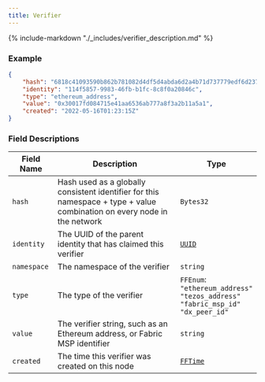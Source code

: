 ```yaml
---
title: Verifier
---
```

{% include-markdown "./_includes/verifier_description.md" %}

### Example

```json
{
    "hash": "6818c41093590b862b781082d4df5d4abda6d2a4b71d737779edf6d2375d810b",
    "identity": "114f5857-9983-46fb-b1fc-8c8f0a20846c",
    "type": "ethereum_address",
    "value": "0x30017fd084715e41aa6536ab777a8f3a2b11a5a1",
    "created": "2022-05-16T01:23:15Z"
}
```

### Field Descriptions

| Field Name | Description | Type |
|------------|-------------|------|
| `hash` | Hash used as a globally consistent identifier for this namespace + type + value combination on every node in the network | `Bytes32` |
| `identity` | The UUID of the parent identity that has claimed this verifier | [`UUID`](simpletypes.md#uuid) |
| `namespace` | The namespace of the verifier | `string` |
| `type` | The type of the verifier | `FFEnum`:<br/>`"ethereum_address"`<br/>`"tezos_address"`<br/>`"fabric_msp_id"`<br/>`"dx_peer_id"` |
| `value` | The verifier string, such as an Ethereum address, or Fabric MSP identifier | `string` |
| `created` | The time this verifier was created on this node | [`FFTime`](simpletypes.md#fftime) |

